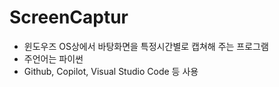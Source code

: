 ﻿# ScreenCaptur
 - 윈도우즈 OS상에서 바탕화면을 특정시간별로 캡쳐해 주는 프로그램
 - 주언어는 파이썬
 - Github, Copilot, Visual Studio Code 등 사용
 
